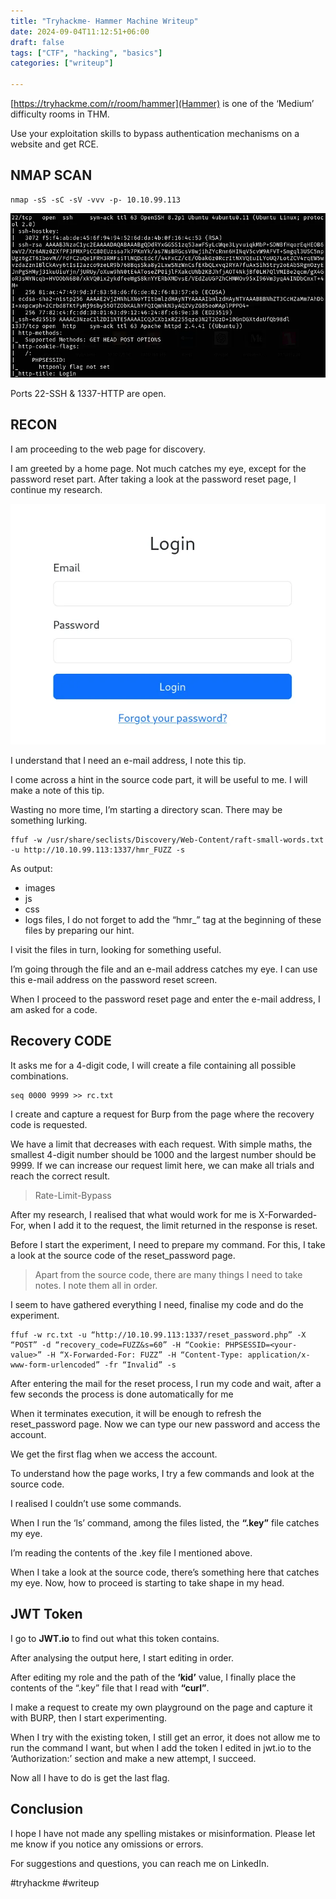 ```yaml
---
title: "Tryhackme- Hammer Machine Writeup"
date: 2024-09-04T11:12:51+06:00
draft: false
tags: ["CTF", "hacking", "basics"]
categories: ["writeup"]
    
---
```

[https://tryhackme.com/r/room/hammer](Hammer) is one of the ‘Medium’ difficulty rooms in THM.

Use your exploitation skills to bypass authentication mechanisms on a website and get RCE.

## NMAP SCAN ##

```
nmap -sS -sC -sV -vvv -p- 10.10.99.113
```

![Nmap Scan](namp-scan.webp "Nmap Scan")

Ports 22-SSH & 1337-HTTP are open.

## RECON ##
I am proceeding to the web page for discovery.

I am greeted by a home page. Not much catches my eye, except for the password reset part. After taking a look at the password reset page, I continue my research.

![Password Reset Page](password-reset.webp "Password Reset Page")

I understand that I need an e-mail address, I note this tip.


I come across a hint in the source code part, it will be useful to me. I will make a note of this tip.



Wasting no more time, I’m starting a directory scan. There may be something lurking.

```
ffuf -w /usr/share/seclists/Discovery/Web-Content/raft-small-words.txt -u http://10.10.99.113:1337/hmr_FUZZ -s
```


As output:
- images
- js
- css
- logs files, 
I do not forget to add the “hmr_” tag at the beginning of these files by preparing our hint.

I visit the files in turn, looking for something useful.



I’m going through the file and an e-mail address catches my eye. I can use this e-mail address on the password reset screen.


When I proceed to the password reset page and enter the e-mail address, I am asked for a code.

## Recovery CODE

It asks me for a 4-digit code, I will create a file containing all possible combinations.

```
seq 0000 9999 >> rc.txt
```

I create and capture a request for Burp from the page where the recovery code is requested.



We have a limit that decreases with each request. With simple maths, the smallest 4-digit number should be 1000 and the largest number should be 9999. If we can increase our request limit here, we can make all trials and reach the correct result.

> Rate-Limit-Bypass



After my research, I realised that what would work for me is X-Forwarded-For, when I add it to the request, the limit returned in the response is reset.

Before I start the experiment, I need to prepare my command. For this, I take a look at the source code of the reset_password page.

> Apart from the source code, there are many things I need to take notes. I note them all in order.




I seem to have gathered everything I need, finalise my code and do the experiment.
```
ffuf -w rc.txt -u “http://10.10.99.113:1337/reset_password.php” -X “POST” -d “recovery_code=FUZZ&s=60” -H “Cookie: PHPSESSID=<your-value>” -H “X-Forwarded-For: FUZZ” -H “Content-Type: application/x-www-form-urlencoded” -fr “Invalid” -s
```

After entering the mail for the reset process, I run my code and wait, after a few seconds the process is done automatically for me


When it terminates execution, it will be enough to refresh the reset_password page. Now we can type our new password and access the account.


We get the first flag when we access the account.

To understand how the page works, I try a few commands and look at the source code.


I realised I couldn’t use some commands.


When I run the ‘ls’ command, among the files listed, the **“.key”** file catches my eye.


I’m reading the contents of the .key file I mentioned above.


When I take a look at the source code, there’s something here that catches my eye. Now, how to proceed is starting to take shape in my head.

## JWT Token
I go to **JWT.io** to find out what this token contains.


After analysing the output here, I start editing in order.


After editing my role and the path of the **‘kid’** value, I finally place the contents of the “.key” file that I read with **“curl”**.

I make a request to create my own playground on the page and capture it with BURP, then I start experimenting.


When I try with the existing token, I still get an error, it does not allow me to run the command I want, but when I add the token I edited in jwt.io to the ‘Authorization:’ section and make a new attempt, I succeed.


Now all I have to do is get the last flag.

## Conclusion 

I hope I have not made any spelling mistakes or misinformation. Please let me know if you notice any omissions or errors.

For suggestions and questions, you can reach me on LinkedIn.

#tryhackme #writeup